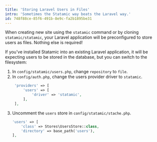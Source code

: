 ```yaml
---
title: 'Storing Laravel Users in Files'
intro: 'Sometimes the Statamic way beats the Laravel way.'
id: 748f88ce-85f6-491b-8e9c-fa2b1895be31
---
```

When creating new site using the `statamic` command or by cloning `statamic/statamic`, your Laravel application will be preconfigured
to store users as files. Nothing else is required!

If you've installed Statamic into an existing Laravel application, it will be expecting users to be stored in the database, but you can switch to the filesystem:

1. In `config/statamic/users.php`, change `repository` to `file`.
2. In `config/auth.php`, change the users provider driver to `statamic`.
   ``` php
    'providers' => [
        'users' => [
            'driver' => 'statamic',
        ],
    ],
   ```
3. Uncomment the `users` store in `config/statamic/stache.php`.
    ``` php
    'users' => [
        'class' => Stores\UsersStore::class,
        'directory' => base_path('users'),
    ],
    ```
